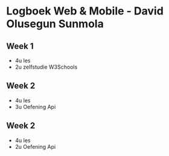 # Logboek Web \& Mobile - David Olusegun Sunmola

## Week 1

* 4u les
* 2u zelfstudie W3Schools

## Week 2

* 4u les
* 3u Oefening Api

## Week 2

* 4u les
* 2u Oefening Api
